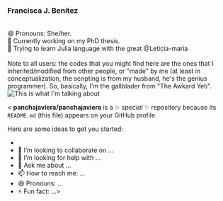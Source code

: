 ### Francisca J. Benítez
\
😄 Pronouns: She/her.\
🔭 Currently working on my PhD thesis. \
🌱 Trying to learn Julia language with the great @Leticia-maria
\
\
Note to all users: the codes that you might find here are the ones that I inherited/modified from other people, or "made" by me (at least in conceptualization, the scripting is from my husband, he's the genius programmer). So, basically, I'm the gallblader from "The Awkard Yeti".
\
<img
  src="[gall-bladder](https://github.com/panchajaviera/panchajaviera/assets/47155705/cb83e962-0adb-43d8-ae75-ee3cc82a1398)"
  title="This is what I'm talking about"
  style="display: inline-block; margin: 0 auto; max-width: 300px">




< **panchajaviera/panchajaviera** is a ✨ _special_ ✨ repository because its `README.md` (this file) appears on your GitHub profile.

Here are some ideas to get you started:

- 
- 👯 I’m looking to collaborate on ...
- 🤔 I’m looking for help with ...
- 💬 Ask me about ...
- 📫 How to reach me: ...
- 😄 Pronouns: ...
- ⚡ Fun fact: ...>

